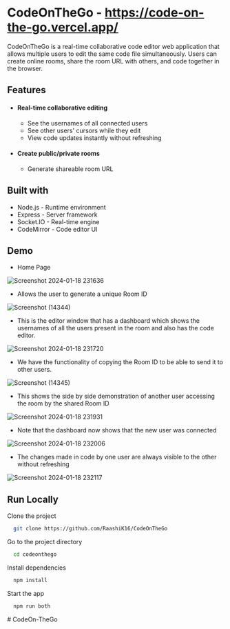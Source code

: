 # CodeOnTheGo - https://code-on-the-go.vercel.app/
CodeOnTheGo is a real-time collaborative code editor web application that allows multiple users to edit the same code file simultaneously. Users can create online rooms, share the room URL with others, and code together in the browser.


## Features

- #### Real-time collaborative editing
  - See the usernames of all connected users 
  - See other users' cursors while they edit
  - View code updates instantly without refreshing

- #### Create public/private rooms
  - Generate shareable room URL


## Built with
- Node.js - Runtime environment
- Express - Server framework
- Socket.IO - Real-time engine
- CodeMirror - Code editor UI


## Demo

- Home Page

![Screenshot 2024-01-18 231636](https://github.com/RaashiK16/CodeOnTheGo/assets/126188705/e9819747-bc84-4a19-a54d-c3fd2545c5cb)


- Allows the user to generate a unique Room ID

![Screenshot (14344)](https://github.com/RaashiK16/CodeOnTheGo/assets/126188705/bc1de42b-775f-4190-935c-0e1c7a9b5bdc)

- This is the editor window that has a dashboard which shows the usernames of all the users present in the room and also has the code editor.

![Screenshot 2024-01-18 231720](https://github.com/RaashiK16/CodeOnTheGo/assets/126188705/1b8620a2-bf0a-4e35-8e35-129f7a80112c)

- We have the functionality of copying the Room ID to be able to send it to other users.

![Screenshot (14345)](https://github.com/RaashiK16/CodeOnTheGo/assets/126188705/e7fa01f7-de87-42f5-a44d-52fcf7bea9bf)

- This shows the side by side demonstration of another user accessing the room by the shared Room ID

![Screenshot 2024-01-18 231931](https://github.com/RaashiK16/CodeOnTheGo/assets/126188705/1ca2d5ae-b7dd-4200-ab33-5d0df5369a19)

- Note that the dashboard now shows that the new user was connected

![Screenshot 2024-01-18 232006](https://github.com/RaashiK16/CodeOnTheGo/assets/126188705/5bd0264e-5fd2-4812-a7c7-651bc7226e86)

- The changes made in code by one user are always visible to the other without refreshing

![Screenshot 2024-01-18 232117](https://github.com/RaashiK16/CodeOnTheGo/assets/126188705/7c664408-833c-41bb-9353-183cf295b1af)





## Run Locally

Clone the project

```bash
  git clone https://github.com/RaashiK16/CodeOnTheGo
```

Go to the project directory

```bash
  cd codeonthego
```

Install dependencies

```bash
  npm install
```

Start the app

```bash
  npm run both
```



#   C o d e O n - T h e G o  
 